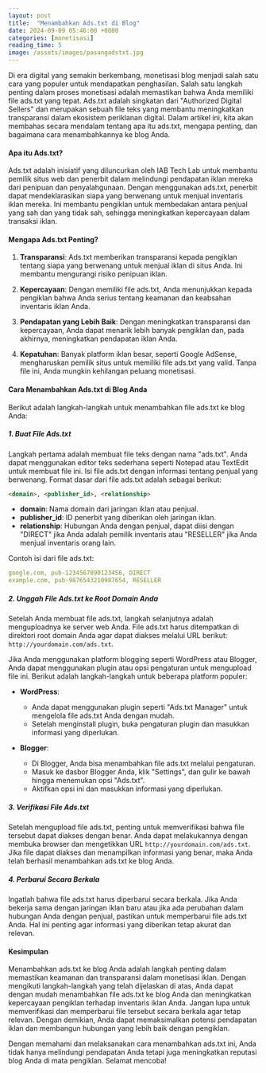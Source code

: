 ```yaml
---
layout: post
title:  "Menambahkan Ads.txt di Blog"
date: 2024-09-09 05:46:00 +0800
categories: [monetisasi]
reading_time: 5
image: /assets/images/pasangadstxt.jpg
---
```


Di era digital yang semakin berkembang, monetisasi blog menjadi salah satu cara yang populer untuk mendapatkan penghasilan. Salah satu langkah penting dalam proses monetisasi adalah memastikan bahwa Anda memiliki file ads.txt yang tepat. Ads.txt adalah singkatan dari "Authorized Digital Sellers" dan merupakan sebuah file teks yang membantu meningkatkan transparansi dalam ekosistem periklanan digital. Dalam artikel ini, kita akan membahas secara mendalam tentang apa itu ads.txt, mengapa penting, dan bagaimana cara menambahkannya ke blog Anda.

#### Apa itu Ads.txt?

Ads.txt adalah inisiatif yang diluncurkan oleh IAB Tech Lab untuk membantu pemilik situs web dan penerbit dalam melindungi pendapatan iklan mereka dari penipuan dan penyalahgunaan. Dengan menggunakan ads.txt, penerbit dapat mendeklarasikan siapa yang berwenang untuk menjual inventaris iklan mereka. Ini membantu pengiklan untuk membedakan antara penjual yang sah dan yang tidak sah, sehingga meningkatkan kepercayaan dalam transaksi iklan.

#### Mengapa Ads.txt Penting?

1. **Transparansi**: Ads.txt memberikan transparansi kepada pengiklan tentang siapa yang berwenang untuk menjual iklan di situs Anda. Ini membantu mengurangi risiko penipuan iklan.

2. **Kepercayaan**: Dengan memiliki file ads.txt, Anda menunjukkan kepada pengiklan bahwa Anda serius tentang keamanan dan keabsahan inventaris iklan Anda.

3. **Pendapatan yang Lebih Baik**: Dengan meningkatkan transparansi dan kepercayaan, Anda dapat menarik lebih banyak pengiklan dan, pada akhirnya, meningkatkan pendapatan iklan Anda.

4. **Kepatuhan**: Banyak platform iklan besar, seperti Google AdSense, mengharuskan pemilik situs untuk memiliki file ads.txt yang valid. Tanpa file ini, Anda mungkin kehilangan peluang monetisasi.

#### Cara Menambahkan Ads.txt di Blog Anda

Berikut adalah langkah-langkah untuk menambahkan file ads.txt ke blog Anda:

##### 1. Buat File Ads.txt

Langkah pertama adalah membuat file teks dengan nama "ads.txt". Anda dapat menggunakan editor teks sederhana seperti Notepad atau TextEdit untuk membuat file ini. Isi file ads.txt dengan informasi tentang penjual yang berwenang. Format dasar dari file ads.txt adalah sebagai berikut:

```html
<domain>, <publisher_id>, <relationship>
```

- **domain**: Nama domain dari jaringan iklan atau penjual.
- **publisher_id**: ID penerbit yang diberikan oleh jaringan iklan.
- **relationship**: Hubungan Anda dengan penjual, dapat diisi dengan "DIRECT" jika Anda adalah pemilik inventaris atau "RESELLER" jika Anda menjual inventaris orang lain.

Contoh isi dari file ads.txt:

```yaml
google.com, pub-1234567890123456, DIRECT
example.com, pub-9876543210987654, RESELLER
```

##### 2. Unggah File Ads.txt ke Root Domain Anda

Setelah Anda membuat file ads.txt, langkah selanjutnya adalah menguploadnya ke server web Anda. File ads.txt harus ditempatkan di direktori root domain Anda agar dapat diakses melalui URL berikut: `http://yourdomain.com/ads.txt`. 

Jika Anda menggunakan platform blogging seperti WordPress atau Blogger, Anda dapat menggunakan plugin atau opsi pengaturan untuk mengupload file ini. Berikut adalah langkah-langkah untuk beberapa platform populer:

- **WordPress**:
  - Anda dapat menggunakan plugin seperti "Ads.txt Manager" untuk mengelola file ads.txt Anda dengan mudah.
  - Setelah menginstall plugin, buka pengaturan plugin dan masukkan informasi yang diperlukan.

- **Blogger**:
  - Di Blogger, Anda bisa menambahkan file ads.txt melalui pengaturan.
  - Masuk ke dasbor Blogger Anda, klik "Settings", dan gulir ke bawah hingga menemukan opsi "Ads.txt".
  - Aktifkan opsi ini dan masukkan informasi yang diperlukan.

##### 3. Verifikasi File Ads.txt

Setelah mengupload file ads.txt, penting untuk memverifikasi bahwa file tersebut dapat diakses dengan benar. Anda dapat melakukannya dengan membuka browser dan mengetikkan URL `http://yourdomain.com/ads.txt`. Jika file dapat diakses dan menampilkan informasi yang benar, maka Anda telah berhasil menambahkan ads.txt ke blog Anda.

##### 4. Perbarui Secara Berkala

Ingatlah bahwa file ads.txt harus diperbarui secara berkala. Jika Anda bekerja sama dengan jaringan iklan baru atau jika ada perubahan dalam hubungan Anda dengan penjual, pastikan untuk memperbarui file ads.txt Anda. Hal ini penting agar informasi yang diberikan tetap akurat dan relevan.

#### Kesimpulan

Menambahkan ads.txt ke blog Anda adalah langkah penting dalam memastikan keamanan dan transparansi dalam monetisasi iklan. Dengan mengikuti langkah-langkah yang telah dijelaskan di atas, Anda dapat dengan mudah menambahkan file ads.txt ke blog Anda dan meningkatkan kepercayaan pengiklan terhadap inventaris iklan Anda. Jangan lupa untuk memverifikasi dan memperbarui file tersebut secara berkala agar tetap relevan. Dengan demikian, Anda dapat memaksimalkan potensi pendapatan iklan dan membangun hubungan yang lebih baik dengan pengiklan.

Dengan memahami dan melaksanakan cara menambahkan ads.txt ini, Anda tidak hanya melindungi pendapatan Anda tetapi juga meningkatkan reputasi blog Anda di mata pengiklan. Selamat mencoba!